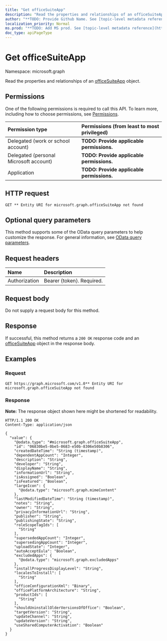 ```yaml
---
title: "Get officeSuiteApp"
description: "Read the properties and relationships of an officeSuiteApp object."
author: "**TODO: Provide Github Name. See [topic-level metadata reference](https://msgo.azurewebsites.net/add/document/guidelines/metadata.html#topic-level-metadata)**"
localization_priority: Normal
ms.prod: "**TODO: Add MS prod. See [topic-level metadata reference](https://msgo.azurewebsites.net/add/document/guidelines/metadata.html#topic-level-metadata)**"
doc_type: apiPageType
---
```


# Get officeSuiteApp
Namespace: microsoft.graph



Read the properties and relationships of an [officeSuiteApp](../resources/officesuiteapp.md) object.

## Permissions
One of the following permissions is required to call this API. To learn more, including how to choose permissions, see [Permissions](/graph/permissions-reference).

|Permission type|Permissions (from least to most privileged)|
|:---|:---|
|Delegated (work or school account)|**TODO: Provide applicable permissions.**|
|Delegated (personal Microsoft account)|**TODO: Provide applicable permissions.**|
|Application|**TODO: Provide applicable permissions.**|

## HTTP request

<!-- {
  "blockType": "ignored"
}
-->
``` http
GET ** Entity URI for microsoft.graph.officeSuiteApp not found
```

## Optional query parameters
This method supports some of the OData query parameters to help customize the response. For general information, see [OData query parameters](/graph/query-parameters).

## Request headers
|Name|Description|
|:---|:---|
|Authorization|Bearer {token}. Required.|

## Request body
Do not supply a request body for this method.

## Response

If successful, this method returns a `200 OK` response code and an [officeSuiteApp](../resources/officesuiteapp.md) object in the response body.

## Examples

### Request
<!-- {
  "blockType": "request",
  "name": "get_officesuiteapp"
}
-->
``` http
GET https://graph.microsoft.com/v1.0** Entity URI for microsoft.graph.officeSuiteApp not found
```


### Response
**Note:** The response object shown here might be shortened for readability.
<!-- {
  "blockType": "response",
  "truncated": true,
  "@odata.type": "microsoft.graph.officeSuiteApp"
}
-->
``` http
HTTP/1.1 200 OK
Content-Type: application/json

{
  "value": {
    "@odata.type": "#microsoft.graph.officeSuiteApp",
    "id": "06830be5-0be5-0683-e50b-8306e50b8306",
    "createdDateTime": "String (timestamp)",
    "dependentAppCount": "Integer",
    "description": "String",
    "developer": "String",
    "displayName": "String",
    "informationUrl": "String",
    "isAssigned": "Boolean",
    "isFeatured": "Boolean",
    "largeIcon": {
      "@odata.type": "microsoft.graph.mimeContent"
    },
    "lastModifiedDateTime": "String (timestamp)",
    "notes": "String",
    "owner": "String",
    "privacyInformationUrl": "String",
    "publisher": "String",
    "publishingState": "String",
    "roleScopeTagIds": [
      "String"
    ],
    "supersededAppCount": "Integer",
    "supersedingAppCount": "Integer",
    "uploadState": "Integer",
    "autoAcceptEula": "Boolean",
    "excludedApps": {
      "@odata.type": "microsoft.graph.excludedApps"
    },
    "installProgressDisplayLevel": "String",
    "localesToInstall": [
      "String"
    ],
    "officeConfigurationXml": "Binary",
    "officePlatformArchitecture": "String",
    "productIds": [
      "String"
    ],
    "shouldUninstallOlderVersionsOfOffice": "Boolean",
    "targetVersion": "String",
    "updateChannel": "String",
    "updateVersion": "String",
    "useSharedComputerActivation": "Boolean"
  }
}
```

